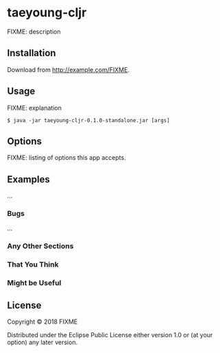 # taeyoung-cljr

FIXME: description

## Installation

Download from http://example.com/FIXME.

## Usage

FIXME: explanation

    $ java -jar taeyoung-cljr-0.1.0-standalone.jar [args]

## Options

FIXME: listing of options this app accepts.

## Examples

...

### Bugs

...

### Any Other Sections
### That You Think
### Might be Useful

## License

Copyright © 2018 FIXME

Distributed under the Eclipse Public License either version 1.0 or (at
your option) any later version.
